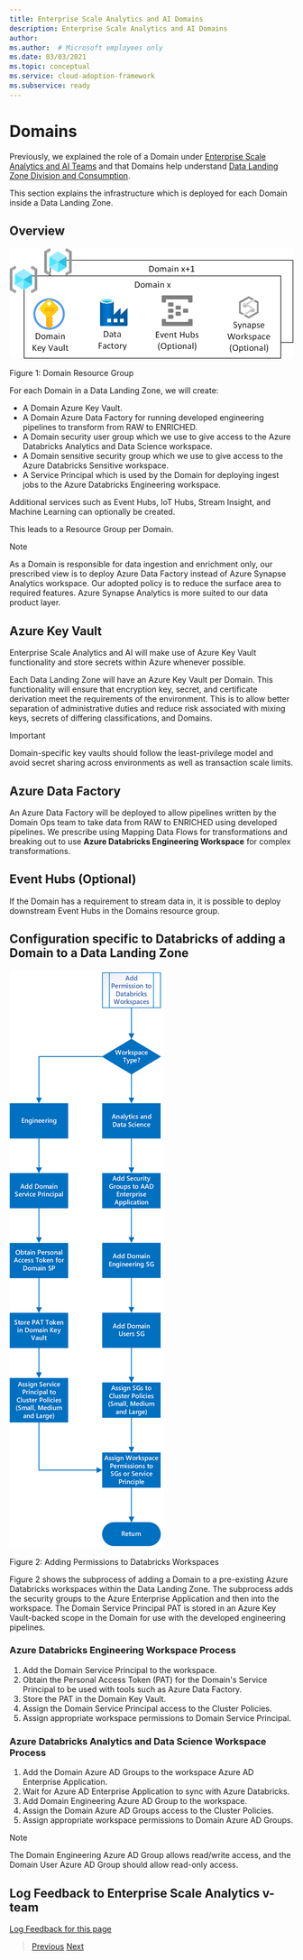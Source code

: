 ```yaml
---
title: Enterprise Scale Analytics and AI Domains
description: Enterprise Scale Analytics and AI Domains
author: 
ms.author:  # Microsoft employees only
ms.date: 03/03/2021
ms.topic: conceptual
ms.service: cloud-adoption-framework
ms.subservice: ready
---
```


# Domains

Previously, we explained the role of a Domain under [Enterprise Scale Analytics and AI Teams](../01-overview/02-esa-ai-teams.md#domain-ops-per-domain) and that Domains help understand [Data Landing Zone Division and Consumption](../01-overview/03-dlzdivision.md).

This section explains the infrastructure which is deployed for each Domain inside a Data Landing Zone.

## Overview

![Domains](../images/domainrg.png)

Figure 1: Domain Resource Group

For each Domain in a Data Landing Zone, we will  create:

* A Domain Azure Key Vault.
* A Domain Azure Data Factory for running developed engineering pipelines to transform from RAW to ENRICHED.
* A Domain security user group which we use to give access to the Azure Databricks Analytics and Data Science workspace.
* A Domain sensitive security group which we use to give access to the Azure Databricks Sensitive workspace.
* A Service Principal which is used by the Domain for deploying ingest jobs to the Azure Databricks Engineering workspace.

Additional services such as Event Hubs, IoT Hubs, Stream Insight, and Machine Learning can optionally be created.

This leads to a Resource Group per Domain.

>[!NOTE]
>As a Domain is responsible for data ingestion and enrichment only, our prescribed view is to deploy Azure Data Factory instead of Azure Synapse Analytics workspace. Our adopted policy is to reduce the surface area to required features. Azure Synapse Analytics is more suited to our data product layer.

## Azure Key Vault

Enterprise Scale Analytics and AI will make use of Azure Key Vault functionality and store secrets within Azure whenever possible.

Each Data Landing Zone will have an Azure Key Vault per Domain. This functionality will ensure that encryption key, secret, and certificate derivation meet the requirements of the environment. This is to allow better separation of administrative duties and reduce risk associated with mixing keys, secrets of differing classifications, and Domains.

>[!IMPORTANT]
>Domain-specific key vaults should follow the least-privilege model and avoid secret sharing across environments as well as transaction scale limits.

## Azure Data Factory

An Azure Data Factory will be deployed to allow pipelines written by the Domain Ops team to take data from RAW to ENRICHED using developed pipelines. We prescribe using Mapping Data Flows for transformations and breaking out to use **Azure Databricks Engineering Workspace** for complex transformations.

## Event Hubs (Optional)

If the Domain has a requirement to stream data in, it is possible to deploy downstream Event Hubs in the Domains resource group.

## Configuration specific to Databricks of adding a Domain to a Data Landing Zone

![Adding Permissions to Databricks Workspaces](../images/addingpermissionstodatabricksworkspaces.png)

Figure 2: Adding Permissions to Databricks Workspaces

Figure 2 shows the subprocess of adding a Domain to a pre-existing Azure Databricks workspaces within the Data Landing Zone. The subprocess adds the security groups to the Azure Enterprise Application and then into the workspace. The Domain Service Principal PAT is stored in an Azure Key Vault-backed scope in the Domain for use with the developed engineering pipelines.

### Azure Databricks Engineering Workspace Process

1. Add the Domain Service Principal to the workspace.
1. Obtain the Personal Access Token (PAT) for the Domain's Service Principal to be used with tools such as Azure Data Factory.
1. Store the PAT in the Domain Key Vault.
1. Assign the Domain Service Principal access to the Cluster Policies.
1. Assign appropriate workspace permissions to Domain Service Principal.

### Azure Databricks Analytics and Data Science Workspace Process

1. Add the Domain Azure AD Groups to the workspace Azure AD Enterprise Application.
1. Wait for Azure AD Enterprise Application to sync with Azure Databricks.
1. Add Domain Engineering Azure AD Group to the workspace.
1. Assign the Domain Azure AD Groups access to the Cluster Policies.
1. Assign appropriate workspace permissions to Domain Azure AD Groups.

>[!NOTE]
>The Domain Engineering Azure AD Group allows read/write access, and the Domain User Azure AD Group should allow read-only access.

## Log Feedback to Enterprise Scale Analytics v-team

[Log Feedback for this page](https://github.com/Azure/enterprise-scale-analytics/issues/new?title=&body=%0A%0A%5BEnter%20feedback%20here%5D%0A%0A%0A---%0A%23%23%23%23%20Document%20Details%0A%0A%E2%9A%A0%20*Do%20not%20edit%20this%20section.%20It%20is%20required%20for%20Solution%20Engineering%20%E2%9E%9F%20GitHub%20issue%20linking.*%0A%0A*%20Content%3A%2003-datalandingzones%20%E2%9E%9F%2005-domains.md)

>[Previous](04-synapse.md)
>[Next](06-dataproducts.md)
